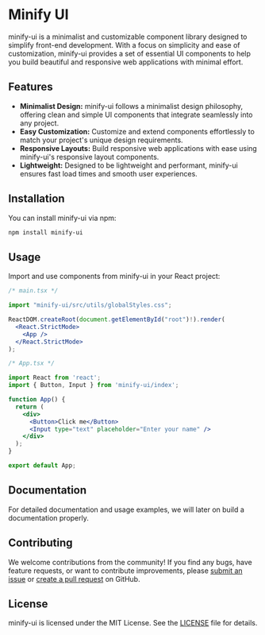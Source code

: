 # Minify UI

minify-ui is a minimalist and customizable component library designed to simplify front-end development. With a focus on simplicity and ease of customization, minify-ui provides a set of essential UI components to help you build beautiful and responsive web applications with minimal effort.

## Features

- **Minimalist Design:** minify-ui follows a minimalist design philosophy, offering clean and simple UI components that integrate seamlessly into any project.
- **Easy Customization:** Customize and extend components effortlessly to match your project's unique design requirements.
- **Responsive Layouts:** Build responsive web applications with ease using minify-ui's responsive layout components.
- **Lightweight:** Designed to be lightweight and performant, minify-ui ensures fast load times and smooth user experiences.

## Installation

You can install minify-ui via npm:

```bash
npm install minify-ui
```

## Usage

Import and use components from minify-ui in your React project:

```jsx
/* main.tsx */

import "minify-ui/src/utils/globalStyles.css";

ReactDOM.createRoot(document.getElementById("root")!).render(
  <React.StrictMode>
    <App />
  </React.StrictMode>
);
```

```jsx
/* App.tsx */

import React from 'react';
import { Button, Input } from 'minify-ui/index';

function App() {
  return (
    <div>
      <Button>Click me</Button>
      <Input type="text" placeholder="Enter your name" />
    </div>
  );
}

export default App;
```

## Documentation

For detailed documentation and usage examples, we will later on build a documentation properly.

## Contributing

We welcome contributions from the community! If you find any bugs, have feature requests, or want to contribute improvements, please [submit an issue](https://github.com/Guilherme-Ciano/minify-ui/issues) or [create a pull request](https://github.com/your-username/minify-ui/pulls) on GitHub.

## License

minify-ui is licensed under the MIT License. See the [LICENSE](https://github.com/your-username/minify-ui/blob/main/LICENSE) file for details.
